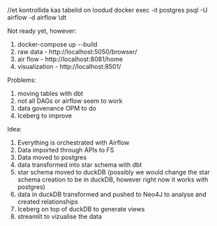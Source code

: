 //et kontrollida kas tabelid on loodud
docker exec -it postgres psql -U airflow -d airflow
\dt


Not ready yet, however:

1) docker-compose up --build
2) raw data - http://localhost:5050/browser/
3) air flow - http://localhost:8081/home
4) visualization - http://localhost:8501/

Problems:
1) moving tables with dbt
2) not all DAGs or airflow seem to work
3) data govenance OPM to do
4) Iceberg to improve


Idea:
1) Everything is orchestrated with Airflow
2) Data imported through APIs to FS
3) Data moved to postgres
4) data transformed into star schema with dbt
5) star schema moved to duckDB (possibly we would change the star schema creation to be in duckDB, however right now it works with postgres)
6) data in duckDB transformed and pushed to Neo4J to analyse and created relationships
7) Iceberg on top of duckDB to generate views 
8) streamlit to vizualise the data